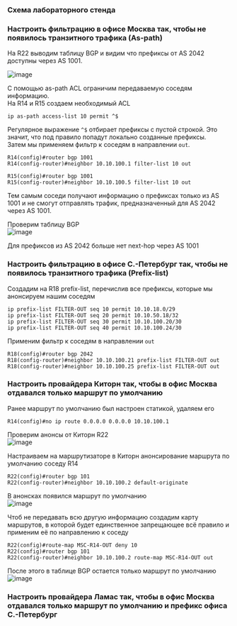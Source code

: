 ### Схема лабораторного стенда

### Настроить фильтрацию в офисе Москва так, чтобы не появилось транзитного трафика (As-path)

На R22 выводим таблицу BGP и видим что префиксы от AS 2042 доступны через AS 1001.

![image](https://github.com/user-attachments/assets/2f5a6955-aa4d-4301-962a-7e432f6e38be)

С помощью as-path ACL ограничим передаваемую соседям информацию.  
На R14 и R15 создаем необходимый ACL  
```
ip as-path access-list 10 permit ^$
```
Регулярное выражение `^$` отбирает префиксы с пустой строкой. Это значит, что под правило попадут локально созданные префиксы.  
Затем мы применяем фильтр к соседям в направлении `out`.

```
R14(config)#router bgp 1001
R14(config-router)#neighbor 10.10.100.1 filter-list 10 out
```
```
R15(config)#router bgp 1001
R15(config-router)#neighbor 10.10.100.5 filter-list 10 out
```

Тем самым соседи получают информацию о префиксах только из AS 1001 и не смогут отправлять трафик, предназначенный для AS 2042 через AS 1001.

Проверим таблицу BGP  
![image](https://github.com/user-attachments/assets/99086f29-340e-4511-8eba-5473bbbc12a9)

Для префиксов из AS 2042 больше нет next-hop через AS 1001

### Настроить фильтрацию в офисе С.-Петербург так, чтобы не появилось транзитного трафика (Prefix-list)

Создадим на R18 prefix-list, перечислив все префиксы, которые мы анонсируем нашим соседям

```
ip prefix-list FILTER-OUT seq 10 permit 10.10.18.0/29
ip prefix-list FILTER-OUT seq 20 permit 10.10.50.18/32
ip prefix-list FILTER-OUT seq 30 permit 10.10.100.20/30
ip prefix-list FILTER-OUT seq 40 permit 10.10.100.24/30
```

Применим фильтр к соседям в направлении `out`

```
R18(config)#router bgp 2042
R18(config-router)#neighbor 10.10.100.21 prefix-list FILTER-OUT out
R18(config-router)#neighbor 10.10.100.25 prefix-list FILTER-OUT out
```


### Настроить провайдера Киторн так, чтобы в офис Москва отдавался только маршрут по умолчанию

Ранее маршрут по умолчанию был настроен статикой, удаляем его  
```
R14(config)#no ip route 0.0.0.0 0.0.0.0 10.10.100.1
```
Проверим анонсы от Киторн R22  
![image](https://github.com/user-attachments/assets/c3c01727-1c3b-4ea5-a000-1d12e3e5a1c7)

Настраиваем на маршрутизаторе в Киторн анонсирование маршрута по умолчанию соседу R14
```
R22(config)#router bgp 101
R22(config-router)#neighbor 10.10.100.2 default-originate
```
В анонсках появился маршрут по умолчанию  
![image](https://github.com/user-attachments/assets/74c5e758-e5dd-476b-a5f9-82e72e97a5d1)

Чтоб не передавать всю другую информацию создадим карту маршрутов, в которой будет единственное запрещающее всё правило и применим её по направлению к соседу  
```
R22(config)#route-map MSC-R14-OUT deny 10
R22(config)#router bgp 101
R22(config-router)#neighbor 10.10.100.2 route-map MSC-R14-OUT out
```

После этого в таблице BGP остается только маршрут по умолчанию  
![image](https://github.com/user-attachments/assets/22c76dd7-9bbd-4019-a90c-4e47aab33b66)



### Настроить провайдера Ламас так, чтобы в офис Москва отдавался только маршрут по умолчанию и префикс офиса С.-Петербург

